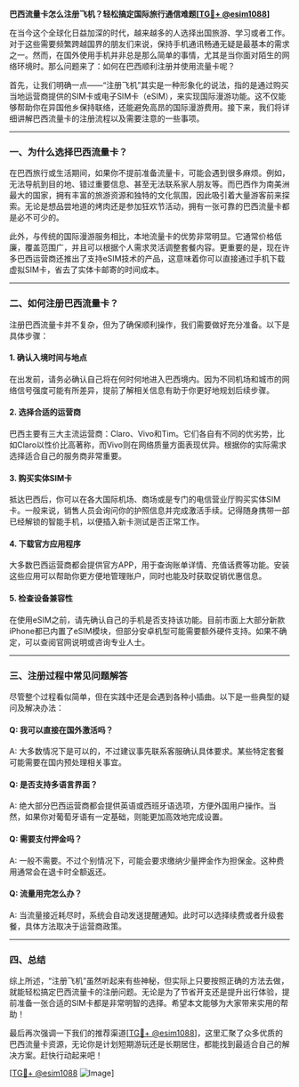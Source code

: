**巴西流量卡怎么注册飞机？轻松搞定国际旅行通信难题[[TG💪+ @esim1088](https://t.me/s/esim1088)]**

在当今这个全球化日益加深的时代，越来越多的人选择出国旅游、学习或者工作。对于这些需要频繁跨越国界的朋友们来说，保持手机通讯畅通无疑是最基本的需求之一。然而，在国外使用手机并非总是那么简单的事情，尤其是当你面对陌生的网络环境时。那么问题来了：如何在巴西顺利注册并使用流量卡呢？

首先，让我们明确一点——“注册飞机”其实是一种形象化的说法，指的是通过购买当地运营商提供的SIM卡或电子SIM卡（eSIM），来实现国际漫游功能。这不仅能够帮助你在异国他乡保持联络，还能避免高昂的国际漫游费用。接下来，我们将详细讲解巴西流量卡的注册流程以及需要注意的一些事项。

---

### 一、为什么选择巴西流量卡？

在巴西旅行或生活期间，如果你不提前准备流量卡，可能会遇到很多麻烦。例如，无法导航到目的地、错过重要信息、甚至无法联系家人朋友等。而巴西作为南美洲最大的国家，拥有丰富的旅游资源和独特的文化氛围，因此吸引着大量游客前来探索。无论是想品尝地道的烤肉还是参加狂欢节活动，拥有一张可靠的巴西流量卡都是必不可少的。

此外，与传统的国际漫游服务相比，本地流量卡的优势非常明显。它通常价格低廉，覆盖范围广，并且可以根据个人需求灵活调整套餐内容。更重要的是，现在许多巴西运营商还推出了支持eSIM技术的产品，这意味着你可以直接通过手机下载虚拟SIM卡，省去了实体卡邮寄的时间成本。

---

### 二、如何注册巴西流量卡？

注册巴西流量卡并不复杂，但为了确保顺利操作，我们需要做好充分准备。以下是具体步骤：

#### 1. 确认入境时间与地点
在出发前，请务必确认自己将在何时何地进入巴西境内。因为不同机场和城市的网络信号强度可能有所差异，提前了解相关信息有助于你更好地规划后续步骤。

#### 2. 选择合适的运营商
巴西主要有三大主流运营商：Claro、Vivo和Tim。它们各自有不同的优劣势，比如Claro以性价比高著称，而Vivo则在网络质量方面表现优异。根据你的实际需求选择适合自己的服务商非常重要。

#### 3. 购买实体SIM卡
抵达巴西后，你可以在各大国际机场、商场或是专门的电信营业厅购买实体SIM卡。一般来说，销售人员会询问你的护照信息并完成激活手续。记得随身携带一部已经解锁的智能手机，以便插入新卡测试是否正常工作。

#### 4. 下载官方应用程序
大多数巴西运营商都会提供官方APP，用于查询账单详情、充值话费等功能。安装这些应用可以帮助你更方便地管理账户，同时也能及时获取促销优惠信息。

#### 5. 检查设备兼容性
在使用eSIM之前，请先确认自己的手机是否支持该功能。目前市面上大部分新款iPhone都已内置了eSIM模块，但部分安卓机型可能需要额外硬件支持。如果不确定，可以查阅官网说明或咨询专业人士。

---

### 三、注册过程中常见问题解答

尽管整个过程看似简单，但在实践中还是会遇到各种小插曲。以下是一些典型的疑问及解决办法：

#### Q: 我可以直接在国外激活吗？
A: 大多数情况下是可以的，不过建议事先联系客服确认具体要求。某些特定套餐可能需要在国内预处理相关事宜。

#### Q: 是否支持多语言界面？
A: 绝大部分巴西运营商都会提供英语或西班牙语选项，方便外国用户操作。当然，如果你对葡萄牙语有一定基础，则能更加高效地完成设置。

#### Q: 需要支付押金吗？
A: 一般不需要。不过个别情况下，可能会要求缴纳少量押金作为担保金。这种费用通常会在退卡时全额返还。

#### Q: 流量用完怎么办？
A: 当流量接近耗尽时，系统会自动发送提醒通知。此时可以选择续费或者升级套餐，具体方法取决于运营商政策。

---

### 四、总结

综上所述，“注册飞机”虽然听起来有些神秘，但实际上只要按照正确的方法去做，就能轻松搞定巴西流量卡的注册问题。无论是为了节省开支还是提升出行体验，提前准备一张合适的SIM卡都是非常明智的选择。希望本文能够为大家带来实用的帮助！

最后再次强调一下我们的推荐渠道[[TG💪+ @esim1088](https://t.me/s/esim1088)]，这里汇聚了众多优质的巴西流量卡资源，无论你是计划短期游玩还是长期居住，都能找到最适合自己的解决方案。赶快行动起来吧！

[[TG💪+ @esim1088](https://t.me/s/esim1088) ![Image](https://i.postimg.cc/4NQfJmqS/Snipaste-2025-05-13-00-14-12.png)]